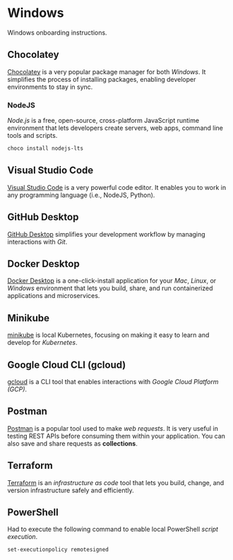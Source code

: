 # Windows

Windows onboarding instructions.

## Chocolatey

[Chocolatey](https://chocolatey.org/) is a very popular package manager for both *Windows*. It simplifies the process of installing packages, enabling developer environments to stay in sync.

### NodeJS

*Node.js* is a free, open-source, cross-platform JavaScript runtime environment that lets developers create servers, web apps, command line tools and scripts.

```sh
choco install nodejs-lts
```

## Visual Studio Code

[Visual Studio Code](https://code.visualstudio.com/) is a very powerful code editor. It enables you to work in any programming language (i.e., NodeJS, Python).

## GitHub Desktop

[GitHub Desktop](https://desktop.github.com/download/) simplifies your development workflow by managing interactions with *Git*.

## Docker Desktop

[Docker Desktop](https://docs.docker.com/desktop/) is a one-click-install application for your *Mac*, *Linux*, or *Windows* environment that lets you build, share, and run containerized applications and microservices.

## Minikube

[minikube](https://minikube.sigs.k8s.io/docs/start/#windows) is local Kubernetes, focusing on making it easy to learn and develop for *Kubernetes*.

## Google Cloud CLI (gcloud)

[gcloud](https://cloud.google.com/sdk/docs/install) is a CLI tool that enables interactions with *Google Cloud Platform (GCP)*.

## Postman

[Postman](https://www.postman.com/) is a popular tool used to make *web requests*. It is very useful in testing REST APIs before consuming them within your application. You can also save and share requests as **collections**.

## Terraform

[Terraform](https://developer.hashicorp.com/terraform/tutorials/aws-get-started/install-cli) is an *infrastructure as code* tool that lets you build, change, and version infrastructure safely and efficiently.


## PowerShell

Had to execute the following command to enable local PowerShell _script execution_.

```sh
set-executionpolicy remotesigned
```
